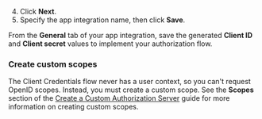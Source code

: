 4. Click **Next**.
5. Specify the app integration name, then click **Save**.

From the **General** tab of your app integration, save the generated **Client ID** and **Client secret** values to implement your authorization flow.

### Create custom scopes

The Client Credentials flow never has a user context, so you can't request OpenID scopes. Instead, you must create a custom scope. See the **Scopes** section of the [Create a Custom Authorization Server](/docs/guides/customize-authz-server/main/#create-scopes) guide for more information on creating custom scopes.